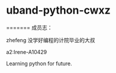 # uband-python-cwxz



=======
成员志：

zhefeng 没学好编程的计院毕业的大叔

a2:Irene-A10429

Learning python for future.
